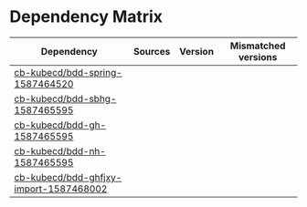 # Dependency Matrix

Dependency | Sources | Version | Mismatched versions
---------- | ------- | ------- | -------------------
[cb-kubecd/bdd-spring-1587464520](https://github.com/cb-kubecd/bdd-spring-1587464520.git) |  | []() | 
[cb-kubecd/bdd-sbhg-1587465595](https://github.com/cb-kubecd/bdd-sbhg-1587465595.git) |  | []() | 
[cb-kubecd/bdd-gh-1587465595](https://github.com/cb-kubecd/bdd-gh-1587465595.git) |  | []() | 
[cb-kubecd/bdd-nh-1587465595](https://github.com/cb-kubecd/bdd-nh-1587465595.git) |  | []() | 
[cb-kubecd/bdd-ghfjxy-import-1587468002](https://github.com/cb-kubecd/bdd-ghfjxy-import-1587468002.git) |  | []() | 
